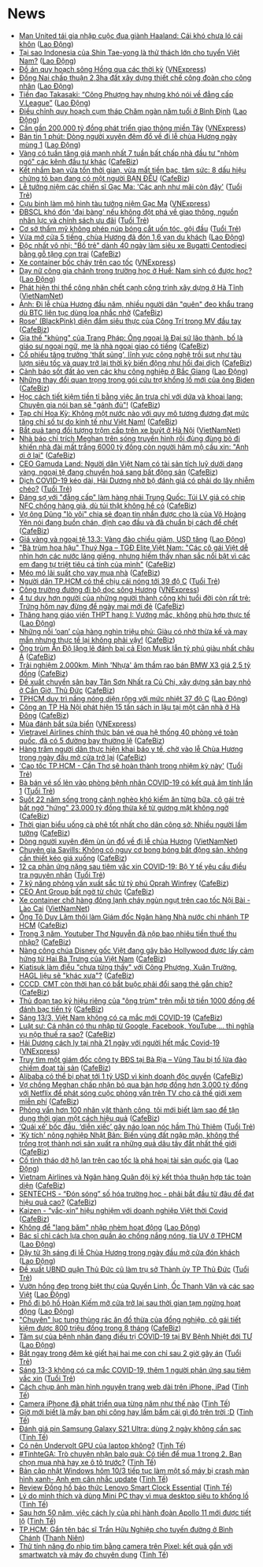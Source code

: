 # News

- [Man United tái gia nhập cuộc đua giành Haaland: Cái khó chưa ló cái khôn](https://laodong.vn/bong-da-quoc-te/man-united-tai-gia-nhap-cuoc-dua-gianh-haaland-cai-kho-chua-lo-cai-khon-888708.ldo) ([Lao Động](https://laodong.vn))
- [Tại sao Indonesia của Shin Tae-yong là thử thách lớn cho tuyển Việt Nam?](https://laodong.vn/bong-da/tai-sao-indonesia-cua-shin-tae-yong-la-thu-thach-lon-cho-tuyen-viet-nam-888426.ldo) ([Lao Động](https://laodong.vn))
- [Đồ án quy hoạch sông Hồng qua các thời kỳ](https://vnexpress.net/do-an-quy-hoach-song-hong-qua-cac-thoi-ky-4247888.html) ([VNExpress](https://vnexpress.net))
- [Đồng Nai chấp thuận 2,3ha đất xây dựng thiết chế công đoàn cho công nhân](https://laodong.vn/cong-doan/dong-nai-chap-thuan-23ha-dat-xay-dung-thiet-che-cong-doan-cho-cong-nhan-888681.ldo) ([Lao Động](https://laodong.vn))
- [Tiền đạo Takasaki: “Công Phượng hay nhưng khó nói về đẳng cấp V.League”](https://laodong.vn/bong-da/tien-dao-takasaki-cong-phuong-hay-nhung-kho-noi-ve-dang-cap-vleague-888660.ldo) ([Lao Động](https://laodong.vn))
- [Điều chỉnh quy hoạch cụm tháp Chăm ngàn năm tuổi ở Bình Định](https://laodong.vn/van-hoa/dieu-chinh-quy-hoach-cum-thap-cham-ngan-nam-tuoi-o-binh-dinh-888709.ldo) ([Lao Động](https://laodong.vn))
- [Cần gần 200.000 tỷ đồng phát triển giao thông miền Tây](https://vnexpress.net/can-gan-200-000-ty-dong-phat-trien-giao-thong-mien-tay-4247958.html) ([VNExpress](https://vnexpress.net))
- [Bản tin 1 phút: Dòng người xuyên đêm đổ về đi lễ chùa Hương ngày mùng 1](https://laodong.vn/video-thoi-su/ban-tin-1-phut-dong-nguoi-xuyen-dem-do-ve-di-le-chua-huong-ngay-mung-1-888649.ldo) ([Lao Động](https://laodong.vn))
- [Vàng có tuần tăng giá mạnh nhất 7 tuần bất chấp nhà đầu tư "nhòm ngó" các kênh đầu tư khác](https://cafebiz.vn/vang-co-tuan-tang-gia-manh-nhat-7-tuan-bat-chap-nha-dau-tu-nhom-ngo-cac-kenh-dau-tu-khac-20210313122504193.chn) ([CafeBiz](https://cafebiz.vn))
- [Kết nhầm bạn vừa tốn thời gian, vừa mất tiền bạc, tâm sức: 8 dấu hiệu chứng tỏ bạn đang có một người BẠN ĐỂU](https://cafebiz.vn/ket-nham-ban-vua-ton-thoi-gian-vua-mat-tien-bac-tam-suc-8-dau-hieu-chung-to-ban-dang-co-mot-nguoi-ban-deu-2021031312212155.chn) ([CafeBiz](https://cafebiz.vn))
- [Lễ tưởng niệm các chiến sĩ Gạc Ma: 'Các anh như mãi còn đây'](https://tuoitre.vn/le-tuong-niem-cac-chien-si-gac-ma-cac-anh-nhu-mai-con-day-20210313105906793.htm) ([Tuổi Trẻ](https://tuoitre.vn))
- [Cựu binh làm mô hình tàu tưởng niệm Gạc Ma](https://vnexpress.net/cuu-binh-lam-mo-hinh-tau-tuong-niem-gac-ma-4247917.html) ([VNExpress](https://vnexpress.net))
- [ĐBSCL khó đón 'đại bàng' nếu không đột phá về giao thông, nguồn nhân lực và chính sách ưu đãi](https://tuoitre.vn/dbscl-kho-don-dai-bang-neu-khong-dot-pha-ve-giao-thong-nguon-nhan-luc-va-chinh-sach-uu-dai-20210313081614627.htm) ([Tuổi Trẻ](https://tuoitre.vn))
- [Cơ sở thẩm mỹ không phép núp bóng cắt uốn tóc, gội đầu](https://tuoitre.vn/co-so-tham-my-khong-phep-nup-bong-cat-uon-toc-goi-dau-20210313101157297.htm) ([Tuổi Trẻ](https://tuoitre.vn))
- [Vừa mở cửa 5 tiếng, chùa Hương đã đón 1,6 vạn du khách](https://laodong.vn/photo/vua-mo-cua-5-tieng-chua-huong-da-don-16-van-du-khach-888665.ldo) ([Lao Động](https://laodong.vn))
- [Độc nhất vô nhị: "Bố trẻ" dành 40 ngày làm siêu xe Bugatti Centodieci bằng gỗ tặng con trai](https://cafebiz.vn/doc-nhat-vo-nhi-bo-tre-danh-40-ngay-lam-sieu-xe-bugatti-centodieci-bang-go-tang-con-trai-20210313112856405.chn) ([CafeBiz](https://cafebiz.vn))
- [Xe container bốc cháy trên cao tốc](https://vnexpress.net/xe-container-boc-chay-tren-cao-toc-4247921.html) ([VNExpress](https://vnexpress.net))
- [Dạy nữ công gia chánh trong trường học ở Huế: Nam sinh có được học?](https://laodong.vn/ban-doc/day-nu-cong-gia-chanh-trong-truong-hoc-o-hue-nam-sinh-co-duoc-hoc-888685.ldo) ([Lao Động](https://laodong.vn))
- [Phát hiện thi thể công nhân chết cạnh công trình xây dựng ở Hà Tĩnh](http://vietnamnet.vn/vn/thoi-su/phat-hien-thi-the-cong-nhan-chet-canh-cong-trinh-xay-dung-o-ha-tinh-719369.html) ([VietNamNet](https://vietnamnet.vn))
- [Ảnh: Đi lễ chùa Hương đầu năm, nhiều người dân "quên" đeo khẩu trang dù BTC liên tục dùng loa nhắc nhở](https://cafebiz.vn/anh-di-le-chua-huong-dau-nam-nhieu-nguoi-dan-quen-deo-khau-trang-du-btc-lien-tuc-dung-loa-nhac-nho-20210313112322888.chn) ([CafeBiz](https://cafebiz.vn))
- [Rose' (BlackPink) diện đầm siêu thực của Công Trí trong MV đầu tay](https://cafebiz.vn/rose-blackpink-dien-dam-sieu-thuc-cua-cong-tri-trong-mv-dau-tay-20210313112412142.chn) ([CafeBiz](https://cafebiz.vn))
- [Gia thế "khủng" của Trang Pháp: Ông ngoại là Đại sứ lão thành, bố là giáo sư ngoại ngữ, mẹ là nhà ngoại giao có tiếng](https://cafebiz.vn/gia-the-khung-cua-trang-phap-ong-ngoai-la-dai-su-lao-thanh-bo-la-giao-su-ngoai-ngu-me-la-nha-ngoai-giao-co-tieng-20210313105003209.chn) ([CafeBiz](https://cafebiz.vn))
- [Cổ phiếu tăng trưởng 'thất sủng', lĩnh vực công nghệ trồi sụt như tàu lượn siêu tốc và quay trở lại thời kỳ biến động như hồi đại dịch](https://cafebiz.vn/co-phieu-tang-truong-that-sung-linh-vuc-cong-nghe-troi-sut-nhu-tau-luon-sieu-toc-va-quay-tro-lai-thoi-ky-bien-dong-nhu-hoi-dai-dich-20210313110306589.chn) ([CafeBiz](https://cafebiz.vn))
- [Cảnh báo sốt đất ảo ven các khu công nghiệp ở Bắc Giang](https://laodong.vn/bat-dong-san/canh-bao-sot-dat-ao-ven-cac-khu-cong-nghiep-o-bac-giang-888571.ldo) ([Lao Động](https://laodong.vn))
- [Những thay đổi quan trọng trong gói cứu trợ khổng lồ mới của ông Biden](https://cafebiz.vn/nhung-thay-doi-quan-trong-trong-goi-cuu-tro-khong-lo-moi-cua-ong-biden-20210312101452908.chn) ([CafeBiz](https://cafebiz.vn))
- [Học cách tiết kiệm tiền tỉ bằng việc ăn trưa chỉ với dứa và khoai lang: Chuyên gia nói bạn sẽ "gánh đủ"!](https://cafebiz.vn/hoc-cach-tiet-kiem-tien-ti-bang-viec-an-trua-chi-voi-dua-va-khoai-lang-chuyen-gia-noi-ban-se-ganh-du-20210313105408472.chn) ([CafeBiz](https://cafebiz.vn))
- [Tạp chí Hoa Kỳ: Không một nước nào với quy mô tương đương đạt mức tăng chỉ số tự do kinh tế như Việt Nam!](https://cafebiz.vn/tap-chi-hoa-ky-khong-mot-nuoc-nao-voi-quy-mo-tuong-duong-dat-muc-tang-chi-so-tu-do-kinh-te-nhu-viet-nam-20210313105224927.chn) ([CafeBiz](https://cafebiz.vn))
- [Bắt quả tang đối tượng trộm cắp trên xe buýt ở Hà Nội](http://vietnamnet.vn/vn/thoi-su/bat-qua-tang-doi-tuong-trom-cap-tren-xe-buyt-o-ha-noi-719351.html) ([VietNamNet](https://vietnamnet.vn))
- [Nhà báo chỉ trích Meghan trên sóng truyền hình rồi đùng đùng bỏ đi khiến nhà đài mất trắng 6000 tỷ đồng còn người hâm mộ cầu xin: "Anh ơi ở lại"](https://cafebiz.vn/nha-bao-chi-trich-meghan-tren-song-truyen-hinh-roi-dung-dung-bo-di-khien-nha-dai-mat-trang-6000-ty-dong-con-nguoi-ham-mo-cau-xin-anh-oi-o-lai-20210313105023635.chn) ([CafeBiz](https://cafebiz.vn))
- [CEO Gamuda Land: Người dân Việt Nam có tài sản tích luỹ dưới dạng vàng, ngoại tệ đang chuyển hoá sang bất động sản](https://cafebiz.vn/ceo-gamuda-land-nguoi-dan-viet-nam-co-tai-san-tich-luy-duoi-dang-vang-ngoai-te-dang-chuyen-hoa-sang-bat-dong-san-20210313104624475.chn) ([CafeBiz](https://cafebiz.vn))
- [Dịch COVID-19 kéo dài, Hải Dương nhờ bộ đánh giá có phải do lây nhiễm chéo?](https://tuoitre.vn/dich-covid-19-keo-dai-hai-duong-nho-bo-danh-gia-co-phai-do-lay-nhiem-cheo-20210313090831089.htm) ([Tuổi Trẻ](https://tuoitre.vn))
- [Đáng sợ với "đẳng cấp" làm hàng nhái Trung Quốc: Túi LV giả có chip NFC chống hàng giả, dù túi thật không hề có](https://cafebiz.vn/dang-so-voi-dang-cap-lam-hang-nhai-trung-quoc-tui-lv-gia-co-chip-nfc-chong-hang-gia-du-tui-that-khong-he-co-20210313103437558.chn) ([CafeBiz](https://cafebiz.vn))
- [Vợ ông Dũng "lò vôi" chia sẻ đoạn tin nhắn được cho là của Võ Hoàng Yên nói đang buồn chán, định cạo đầu và đã chuẩn bị cách để chết](https://cafebiz.vn/vo-ong-dung-lo-voi-chia-se-doan-tin-nhan-duoc-cho-la-cua-vo-hoang-yen-noi-dang-buon-chan-dinh-cao-dau-va-da-chuan-bi-cach-de-chet-20210313103259707.chn) ([CafeBiz](https://cafebiz.vn))
- [Giá vàng và ngoại tệ 13.3: Vàng đảo chiều giảm, USD tăng](https://laodong.vn/video/gia-vang-va-ngoai-te-133-vang-dao-chieu-giam-usd-tang-888644.ldo) ([Lao Động](https://laodong.vn))
- ["Bà trùm hoa hậu" Thuý Nga – TGĐ Elite Việt Nam: "Các cô gái Việt dễ nhìn hơn các nước láng giềng, nhưng hiếm thấy nhan sắc nổi bật vì các em đang tự triệt tiêu cá tính của mình"](https://cafebiz.vn/ba-trum-hoa-hau-thuy-nga-tgd-elite-viet-nam-cac-co-gai-viet-de-nhin-hon-cac-nuoc-lang-gieng-nhung-hiem-thay-nhan-sac-noi-bat-vi-cac-em-dang-tu-triet-tieu-ca-tinh-cua-minh-20210313010731531.chn) ([CafeBiz](https://cafebiz.vn))
- [Méo mó lãi suất cho vay mua nhà](https://cafebiz.vn/meo-mo-lai-suat-cho-vay-mua-nha-20210313102901031.chn) ([CafeBiz](https://cafebiz.vn))
- [Người dân TP.HCM có thể chịu cái nóng tới 39 độ C](https://tuoitre.vn/nguoi-dan-tp-hcm-co-the-chiu-cai-nong-toi-39-do-c-20210313095727339.htm) ([Tuổi Trẻ](https://tuoitre.vn))
- [Công trường đường đi bộ dọc sông Hương](https://vnexpress.net/cong-truong-duong-di-bo-doc-song-huong-4247083.html) ([VNExpress](https://vnexpress.net))
- [4 tư duy hơn người của những người thành công khi tuổi đời còn rất trẻ: Trứng hôm nay đừng để ngày mai mới đẻ](https://cafebiz.vn/4-tu-duy-hon-nguoi-cua-nhung-nguoi-thanh-cong-khi-tuoi-doi-con-rat-tre-trung-hom-nay-dung-de-ngay-mai-moi-de-20210311193905479.chn) ([CafeBiz](https://cafebiz.vn))
- [Thăng hạng giáo viên THPT hạng I: Vướng mắc, không phù hợp thực tế](https://laodong.vn/ban-doc/thang-hang-giao-vien-thpt-hang-i-vuong-mac-khong-phu-hop-thuc-te-888658.ldo) ([Lao Động](https://laodong.vn))
- [Những nỗi ‘oan’ của hàng nghìn triệu phú: Giàu có nhờ thừa kế và may mắn nhưng thực tế lại không phải vậy!](https://cafebiz.vn/nhung-noi-oan-cua-hang-nghin-trieu-phu-giau-co-nho-thua-ke-va-may-man-nhung-thuc-te-lai-khong-phai-vay-20210307215832883.chn) ([CafeBiz](https://cafebiz.vn))
- [Ông trùm Ấn Độ lặng lẽ đánh bại cả Elon Musk lẫn tỷ phú giàu nhất châu Á](https://cafebiz.vn/ong-trum-an-do-lang-le-danh-bai-ca-elon-musk-lan-ty-phu-giau-nhat-chau-a-20210313095618845.chn) ([CafeBiz](https://cafebiz.vn))
- [Trải nghiệm 2.000km, Minh 'Nhựa' âm thầm rao bán BMW X3 giá 2,5 tỷ đồng](https://cafebiz.vn/trai-nghiem-2000km-minh-nhua-am-tham-rao-ban-bmw-x3-gia-25-ty-dong-20210313095538767.chn) ([CafeBiz](https://cafebiz.vn))
- [Đề xuất chuyển sân bay Tân Sơn Nhất ra Củ Chi, xây dựng sân bay nhỏ ở Cần Giờ, Thủ Đức](https://cafebiz.vn/de-xuat-chuyen-san-bay-tan-son-nhat-ra-cu-chi-xay-dung-san-bay-nho-o-can-gio-thu-duc-20210313095459471.chn) ([CafeBiz](https://cafebiz.vn))
- [TPHCM duy trì nắng nóng diện rộng với mức nhiệt 37 độ C](https://laodong.vn/moi-truong/tphcm-duy-tri-nang-nong-dien-rong-voi-muc-nhiet-37-do-c-888654.ldo) ([Lao Động](https://laodong.vn))
- [Công an TP Hà Nội phát hiện 15 tấn sách in lậu tại một căn nhà ở Hà Đông](https://cafebiz.vn/cong-an-tp-ha-noi-phat-hien-15-tan-sach-in-lau-tai-mot-can-nha-o-ha-dong-2021031309344423.chn) ([CafeBiz](https://cafebiz.vn))
- [Mùa đánh bắt sứa biển](https://vnexpress.net/mua-danh-bat-sua-bien-4247827.html) ([VNExpress](https://vnexpress.net))
- [Vietravel Airlines chính thức bán vé qua hệ thống 40 phòng vé toàn quốc, đã có 5 đường bay thường lệ](https://cafebiz.vn/vietravel-airlines-chinh-thuc-ban-ve-qua-he-thong-40-phong-ve-toan-quoc-da-co-5-duong-bay-thuong-le-20210312155557827.chn) ([CafeBiz](https://cafebiz.vn))
- [Hàng trăm người dân thực hiện khai báo y tế, chờ vào lễ Chùa Hương trong ngày đầu mở cửa trở lại](https://cafebiz.vn/hang-tram-nguoi-dan-thuc-hien-khai-bao-y-te-cho-vao-le-chua-huong-trong-ngay-dau-mo-cua-tro-lai-20210313093328925.chn) ([CafeBiz](https://cafebiz.vn))
- ['Cao tốc TP.HCM - Cần Thơ sẽ hoàn thành trong nhiệm kỳ này'](https://tuoitre.vn/cao-toc-tp-hcm-can-tho-se-hoan-thanh-trong-nhiem-ky-nay-20210313091331668.htm) ([Tuổi Trẻ](https://tuoitre.vn))
- [Bà bán vé số lẻn vào phòng bệnh nhân COVID-19 có kết quả âm tính lần 1](https://tuoitre.vn/ba-ban-ve-so-len-vao-phong-benh-nhan-covid-19-co-ket-qua-am-tinh-lan-1-20210313073217342.htm) ([Tuổi Trẻ](https://tuoitre.vn))
- [Suốt 22 năm sống trong cảnh nghèo khó kiếm ăn từng bữa, cô gái trẻ bất ngờ "hứng" 23.000 tỷ đồng thừa kế từ gương mặt không ngờ](https://cafebiz.vn/suot-22-nam-song-trong-canh-ngheo-kho-kiem-an-tung-bua-co-gai-tre-bat-ngo-hung-23000-ty-dong-thua-ke-tu-guong-mat-khong-ngo-20210312194426722.chn) ([CafeBiz](https://cafebiz.vn))
- [Thời gian biểu uống cà phê tốt nhất cho dân công sở: Nhiều người lầm tưởng](https://cafebiz.vn/duong-sinh-noi-cong-so-thoi-gian-bieu-uong-ca-phe-tot-nhat-cho-dan-cong-so-20210308183514704.chn) ([CafeBiz](https://cafebiz.vn))
- [Dòng người xuyên đêm ùn ùn đổ về đi lễ chùa Hương](http://vietnamnet.vn/vn/thoi-su/tin-anh/dong-nguoi-xuyen-dem-un-un-do-ve-di-le-chua-huong-719310.html) ([VietNamNet](https://vietnamnet.vn))
- [Chuyên gia Savills: Không có nguy cơ bong bóng bất động sản, không cần thiết kéo giá xuống](https://cafebiz.vn/chuyen-gia-savills-khong-co-nguy-co-bong-bong-bat-dong-san-khong-can-thiet-keo-gia-xuong-20210312163305572.chn) ([CafeBiz](https://cafebiz.vn))
- [12 ca phản ứng nặng sau tiêm vắc xin COVID-19: Bộ Y tế yêu cầu điều tra nguyên nhân](https://tuoitre.vn/12-ca-phan-ung-nang-sau-tiem-vac-xin-covid-19-bo-y-te-yeu-cau-dieu-tra-nguyen-nhan-20210313084046961.htm) ([Tuổi Trẻ](https://tuoitre.vn))
- [7 kỹ năng phỏng vấn xuất sắc từ tỷ phú Oprah Winfrey](https://cafebiz.vn/7-ky-nang-phong-van-xuat-sac-tu-ty-phu-oprah-winfrey-20210313090221549.chn) ([CafeBiz](https://cafebiz.vn))
- [CEO Ant Group bất ngờ từ chức](https://cafebiz.vn/ceo-ant-group-bat-ngo-tu-chuc-20210313085600494.chn) ([CafeBiz](https://cafebiz.vn))
- [Xe container chở hàng đông lạnh cháy ngùn ngụt trên cao tốc Nội Bài - Lào Cai](http://vietnamnet.vn/vn/thoi-su/an-toan-giao-thong/xe-container-cho-hang-dong-lanh-chay-ngun-ngut-tren-cao-toc-noi-bai-lao-cai-719316.html) ([VietNamNet](https://vietnamnet.vn))
- [Ông Tô Duy Lâm thôi làm Giám đốc Ngân hàng Nhà nước chi nhánh TP HCM](https://cafebiz.vn/ong-to-duy-lam-thoi-lam-giam-doc-ngan-hang-nha-nuoc-chi-nhanh-tp-hcm-20210313085116749.chn) ([CafeBiz](https://cafebiz.vn))
- [Trong 3 năm, Youtuber Thơ Nguyễn đã nộp bao nhiêu tiền thuế thu nhập?](https://cafebiz.vn/trong-3-nam-youtuber-tho-nguyen-da-nop-bao-nhieu-tien-thue-thu-nhap-20210313084934499.chn) ([CafeBiz](https://cafebiz.vn))
- [Nàng công chúa Disney gốc Việt đang gây bão Hollywood được lấy cảm hứng từ Hai Bà Trưng của Việt Nam](https://cafebiz.vn/nang-cong-chua-disney-goc-viet-dang-gay-bao-hollywood-duoc-lay-cam-hung-tu-hai-ba-trung-cua-viet-nam-2021031308483187.chn) ([CafeBiz](https://cafebiz.vn))
- [Kiatisuk làm điều "chưa từng thấy" với Công Phượng, Xuân Trường, HAGL liệu sẽ "khác xưa"?](https://cafebiz.vn/kiatisuk-lam-dieu-chua-tung-thay-voi-cong-phuong-xuan-truong-hagl-lieu-se-khac-xua-20210313084456688.chn) ([CafeBiz](https://cafebiz.vn))
- [CCCD, CMT còn thời hạn có bắt buộc phải đổi sang thẻ gắn chip?](https://cafebiz.vn/cccd-cmt-con-thoi-han-co-bat-buoc-phai-doi-sang-the-gan-chip-20210313084440393.chn) ([CafeBiz](https://cafebiz.vn))
- [Thủ đoạn tạo ký hiệu riêng của "ông trùm" trên mỗi tờ tiền 1000 đồng để đánh bạc tiền tỷ](https://cafebiz.vn/thu-doan-tao-ky-hieu-rieng-cua-ong-trum-tren-moi-to-tien-1000-dong-de-danh-bac-tien-ty-20210313084224292.chn) ([CafeBiz](https://cafebiz.vn))
- [Sáng 13/3, Việt Nam không có ca mắc mới COVID-19](https://cafebiz.vn/sang-13-3-viet-nam-khong-co-ca-mac-moi-covid-19-2021031308415949.chn) ([CafeBiz](https://cafebiz.vn))
- [Luật sư: Cá nhân có thu nhập từ Google, Facebook, YouTube,... thì nghĩa vụ nộp thuế ra sao?](https://cafebiz.vn/luat-su-ca-nhan-co-thu-nhap-tu-google-facebook-youtube-thi-nghia-vu-nop-thue-ra-sao-20210313084037201.chn) ([CafeBiz](https://cafebiz.vn))
- [Hải Dương cách ly tại nhà 21 ngày với người hết mắc Covid-19](https://vnexpress.net/hai-duong-cach-ly-tai-nha-21-ngay-voi-nguoi-het-mac-covid-19-4247762.html) ([VNExpress](https://vnexpress.net))
- [Truy tìm một giám đốc công ty BĐS tại Bà Rịa – Vũng Tàu bị tố lừa đảo chiếm đoạt tài sản](https://cafebiz.vn/truy-tim-mot-giam-doc-cong-ty-bds-tai-ba-ria-vung-tau-bi-to-lua-dao-chiem-doat-tai-san-20210313083819796.chn) ([CafeBiz](https://cafebiz.vn))
- [Alibaba có thể bị phạt tới 1 tỷ USD vì kinh doanh độc quyền](https://cafebiz.vn/alibaba-co-the-bi-phat-toi-1-ty-usd-vi-kinh-doanh-doc-quyen-20210312195435383.chn) ([CafeBiz](https://cafebiz.vn))
- [Vợ chồng Meghan chấp nhận bỏ qua bản hợp đồng hơn 3.000 tỷ đồng với Netflix để phát sóng cuộc phỏng vấn trên TV cho cả thế giới xem miễn phí](https://cafebiz.vn/vo-chong-meghan-chap-nhan-bo-qua-ban-hop-dong-hon-3000-ty-dong-voi-netflix-de-phat-song-cuoc-phong-van-tren-tv-cho-ca-the-gioi-xem-mien-phi-20210313083628537.chn) ([CafeBiz](https://cafebiz.vn))
- [Phỏng vấn hơn 100 nhân vật thành công, tôi mới biết làm sao để tận dụng thời gian một cách hiệu quả](https://cafebiz.vn/phong-van-hon-100-nhan-vat-thanh-cong-toi-moi-biet-lam-sao-de-tan-dung-thoi-gian-mot-cach-hieu-qua-20210312204852538.chn) ([CafeBiz](https://cafebiz.vn))
- [‘Quái xế’ bốc đầu, ‘diễn xiếc’ gây náo loạn nóc hầm Thủ Thiêm](https://tuoitre.vn/quai-xe-boc-dau-dien-xiec-gay-nao-loan-noc-ham-thu-thiem-20210313005747824.htm) ([Tuổi Trẻ](https://tuoitre.vn))
- ['Kỳ tích' nông nghiệp Nhật Bản: Biến vùng đất ngập mặn, không thể trồng trọt thành nơi sản xuất ra những quả dâu tây đắt nhất thế giới](https://cafebiz.vn/ky-tich-nong-nghiep-nhat-ban-bien-vung-dat-ngap-man-khong-the-trong-trot-thanh-noi-san-xuat-ra-nhung-qua-dau-tay-dat-nhat-the-gioi-20210312141406647.chn) ([CafeBiz](https://cafebiz.vn))
- [Cố tình tháo dỡ hộ lan trên cao tốc là phá hoại tài sản quốc gia](https://laodong.vn/xa-hoi/co-tinh-thao-do-ho-lan-tren-cao-toc-la-pha-hoai-tai-san-quoc-gia-888551.ldo) ([Lao Động](https://laodong.vn))
- [Vietnam Airlines và Ngân hàng Quân đội ký kết thỏa thuận hợp tác toàn diện](https://cafebiz.vn/vietnam-airlines-va-ngan-hang-quan-doi-ky-ket-thoa-thuan-hop-tac-toan-dien-20210312190608955.chn) ([CafeBiz](https://cafebiz.vn))
- [SENTECHS - “Đón sóng” số hóa trường học - phải bắt đầu từ đâu để đạt hiệu quả cao?](https://cafebiz.vn/sentechs-don-song-so-hoa-truong-hoc-phai-bat-dau-tu-dau-de-dat-hieu-qua-cao-20210312165149251.chn) ([CafeBiz](https://cafebiz.vn))
- [Kaizen - “vắc-xin” hiệu nghiệm với doanh nghiệp Việt thời Covid](https://cafebiz.vn/kaizen-vac-xin-hieu-nghiem-voi-doanh-nghiep-viet-thoi-covid-20210312113540011.chn) ([CafeBiz](https://cafebiz.vn))
- [Không để &quot;lang băm&quot; nhập nhèm hoạt động](https://laodong.vn/xa-hoi/khong-de-lang-bam-nhap-nhem-hoat-dong-888570.ldo) ([Lao Động](https://laodong.vn))
- [Bác sĩ chỉ cách lựa chọn quần áo chống nắng nóng, tia UV ở TPHCM](https://laodong.vn/video/bac-si-chi-cach-lua-chon-quan-ao-chong-nang-nong-tia-uv-o-tphcm-888514.ldo) ([Lao Động](https://laodong.vn))
- [Dậy từ 3h sáng đi lễ Chùa Hương trong ngày đầu mở cửa đón khách](https://laodong.vn/video-thoi-su/day-tu-3h-sang-di-le-chua-huong-trong-ngay-dau-mo-cua-don-khach-888629.ldo) ([Lao Động](https://laodong.vn))
- [Đề xuất UBND quận Thủ Đức cũ làm trụ sở Thành ủy TP Thủ Đức](https://tuoitre.vn/de-xuat-ubnd-quan-thu-duc-cu-lam-tru-so-thanh-uy-tp-thu-duc-20210313072630305.htm) ([Tuổi Trẻ](https://tuoitre.vn))
- [Vườn hồng đẹp trong biệt thự của Quyền Linh, Ốc Thanh Vân và các sao Việt](https://laodong.vn/bat-dong-san/vuon-hong-dep-trong-biet-thu-cua-quyen-linh-oc-thanh-van-va-cac-sao-viet-888562.ldo) ([Lao Động](https://laodong.vn))
- [Phố đi bộ hồ Hoàn Kiếm mở cửa trở lại sau thời gian tạm ngừng hoạt động](https://laodong.vn/video/pho-di-bo-ho-hoan-kiem-mo-cua-tro-lai-sau-thoi-gian-tam-ngung-hoat-dong-888611.ldo) ([Lao Động](https://laodong.vn))
- ["Chuyên" lục tung thùng rác ăn đồ thừa của đồng nghiệp, cô gái tiết kiệm được 800 triệu đồng trong 8 tháng](https://cafebiz.vn/chuyen-luc-tung-thung-rac-an-do-thua-cua-dong-nghiep-co-gai-tiet-kiem-duoc-800-trieu-dong-trong-8-thang-20210312153251911.chn) ([CafeBiz](https://cafebiz.vn))
- [Tâm sự của bệnh nhân đang điều trị COVID-19 tại BV Bệnh Nhiệt đới TƯ](https://laodong.vn/video/tam-su-cua-benh-nhan-dang-dieu-tri-covid-19-tai-bv-benh-nhiet-doi-tu-887944.ldo) ([Lao Động](https://laodong.vn))
- [Bắt ngay trong đêm kẻ giết hại hai mẹ con chỉ sau 2 giờ gây án](https://tuoitre.vn/bat-ngay-trong-dem-ke-giet-hai-hai-me-con-chi-sau-2-gio-gay-an-20210313022005865.htm) ([Tuổi Trẻ](https://tuoitre.vn))
- [Sáng 13-3 không có ca mắc COVID-19, thêm 1 người phản ứng sau tiêm vắc xin](https://tuoitre.vn/sang-13-3-khong-ghi-nhan-them-ca-mac-covid-19-them-3-tinh-thanh-1-nguoi-phan-ung-sau-tiem-vacxin-20210313061511646.htm) ([Tuổi Trẻ](https://tuoitre.vn))
- [Cách chụp ảnh màn hình nguyên trang web dài trên iPhone, iPad](https://tinhte.vn/thread/cach-chup-anh-man-hinh-nguyen-trang-web-dai-tren-iphone-ipad.3166484/) ([Tinh Tế](https://tinhte.vn))
- [Camera iPhone đã phát triển qua từng năm như thế nào](https://tinhte.vn/thread/camera-iphone-da-phat-trien-qua-tung-nam-nhu-the-nao.3292163/) ([Tinh Tế](https://tinhte.vn))
- [Giờ mới biết là mấy bạn phi công hay lẩm bẩm cái gì đó trên trời :D](https://tinhte.vn/thread/gio-moi-biet-la-may-ban-phi-cong-hay-lam-bam-cai-gi-do-tren-troi-d.3292517/) ([Tinh Tế](https://tinhte.vn))
- [Đánh giá pin Samsung Galaxy S21 Ultra: dùng 2 ngày không cần sạc](https://tinhte.vn/thread/danh-gia-pin-samsung-galaxy-s21-ultra-dung-2-ngay-khong-can-sac.3291703/) ([Tinh Tế](https://tinhte.vn))
- [Có nên Undervolt GPU của laptop không?](https://tinhte.vn/thread/co-nen-undervolt-gpu-cua-laptop-khong.3292424/) ([Tinh Tế](https://tinhte.vn))
- [#TinhteGA: Trò chuyện nhận balo quà: Có tiền để mua 1 trong 2. Bạn chọn mua nhà hay xe ô tô trước?](https://tinhte.vn/thread/tinhtega-tro-chuyen-nhan-balo-qua-co-tien-de-mua-1-trong-2-ban-chon-mua-nha-hay-xe-o-to-truoc.3289777/) ([Tinh Tế](https://tinhte.vn))
- [Bản cập nhật Windows hôm 10/3 tiếp tục làm một số máy bị crash màn hình xanh- Anh em cân nhắc update](https://tinhte.vn/thread/ban-cap-nhat-windows-hom-10-3-tiep-tuc-lam-mot-so-may-bi-crash-man-hinh-xanh-anh-em-can-nhac-update.3291710/) ([Tinh Tế](https://tinhte.vn))
- [Review Đồng hồ báo thức Lenovo Smart Clock Essential](https://tinhte.vn/thread/review-dong-ho-bao-thuc-lenovo-smart-clock-essential.3292320/) ([Tinh Tế](https://tinhte.vn))
- [Lý do mình thích và dùng Mini PC thay vì mua desktop siêu to khổng lồ](https://tinhte.vn/thread/ly-do-minh-thich-va-dung-mini-pc-thay-vi-mua-desktop-sieu-to-khong-lo.3292502/) ([Tinh Tế](https://tinhte.vn))
- [Sau hơn 50 năm, việc cách ly của phi hành đoàn Apollo 11 mới được tiết lộ](https://tinhte.vn/thread/sau-hon-50-nam-viec-cach-ly-cua-phi-hanh-doan-apollo-11-moi-duoc-tiet-lo.3290908/) ([Tinh Tế](https://tinhte.vn))
- [TP.HCM: Gắn tên bác sĩ Trần Hữu Nghiệp cho tuyến đường ở Bình Chánh](https://thanhnien.vn/thoi-su/tphcm-gan-ten-bac-si-tran-huu-nghiep-cho-tuyen-duong-o-binh-chanh-1353572.html) ([Thanh Niên](https://thanhnien.vn))
- [Thử tính năng đo nhịp tim bằng camera trên Pixel: kết quả gần với smartwatch và máy đo chuyên dụng](https://tinhte.vn/thread/thu-tinh-nang-do-nhip-tim-bang-camera-tren-pixel-ket-qua-gan-voi-smartwatch-va-may-do-chuyen-dung.3292430/) ([Tinh Tế](https://tinhte.vn))
